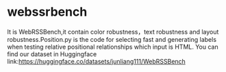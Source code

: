 # webssrbench
It is WebRSSBench,it contain color robustness，text robustness and layout robustness.Position.py is the code for selecting fast and generating labels when testing relative positional relationships which input is HTML. You can find our dataset in Huggingface link:https://huggingface.co/datasets/junliang111/WebRSSBench
